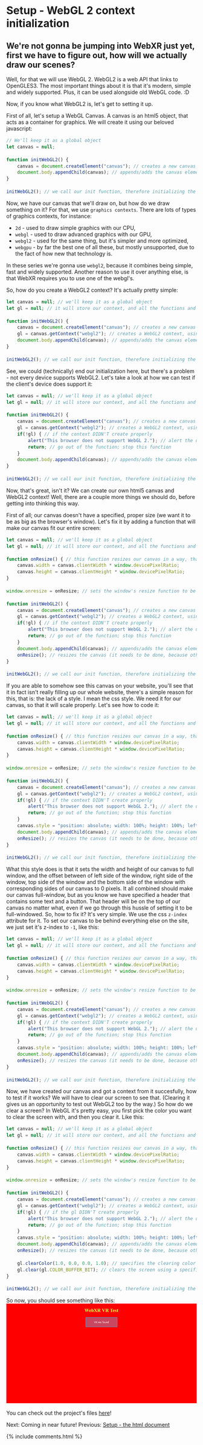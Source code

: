 # Setup - WebGL 2 context initialization

## We're not gonna be jumping into WebXR just yet, first we have to figure out, how will we actually draw our scenes? 

Well, for that we will use WebGL 2. WebGL2 is a web API that links to OpenGLES3. The most important things about it is that it's modern, simple and widely supported. Plus, it can be used alongside old WebGL code. :D

Now, if you know what WebGL2 is, let's get to setting it up.

First of all, let's setup a WebGL Canvas. A canvas is an html5 object, that acts as a container for graphics.
We will create it using our beloved javascript:
```js
// We'll keep it as a global object
let canvas = null;

function initWebGL2() {
	canvas = document.createElement("canvas"); // creates a new canvas element ( <canvas></canvas> )
	document.body.appendChild(canvas); // appends/adds the canvas element to the document's body
}

initWebGL2(); // we call our init function, therefore initializing the application
```

Now, we have our canvas that we'll draw on, but how do we draw something on it? For that, we use `graphics contexts`.
There are lots of types of graphics contexts, for instance: 
- `2d` - used to draw simple graphics with our CPU, 
- `webgl` - used to draw advanced graphics with our GPU,
- `webgl2` - used for the same thing, but it's simpler and more optimized,
- `webgpu` - by far the best one of all these, but mostly unsupported, due to the fact of how new that technology is.

In these series we're gonna use `webgl2`, because it combines being simple, fast and widely supported.
Another reason to use it over anything else, is that WebXR requires you to use one of the webgl's.

So, how do you create a WebGL2 context? It's actually pretty simple:
```js
let canvas = null; // we'll keep it as a global object
let gl = null; // it will store our context, and all the functions and constants that are needed to use it

function initWebGL2() {
	canvas = document.createElement("canvas"); // creates a new canvas element ( <canvas></canvas> )
	gl = canvas.getContext("webgl2"); // creates a WebGL2 context, using the canvas
	document.body.appendChild(canvas); // appends/adds the canvas element to the document's body
}

initWebGL2(); // we call our init function, therefore initializing the application
```

See, we could (technically) end our initialization here, but there's a problem - not every device supports WebGL2.
Let's take a look at how we can test if the client's device does support it:
```js
let canvas = null; // we'll keep it as a global object
let gl = null; // it will store our context, and all the functions and constants that are needed to use it

function initWebGL2() {
	canvas = document.createElement("canvas"); // creates a new canvas element ( <canvas></canvas> )
	gl = canvas.getContext("webgl2"); // creates a WebGL2 context, using the canvas
	if(!gl) { // if the context DIDN'T create properly
		alert("This browser does not support WebGL 2."); // alert the user about it
		return; // go out of the function; stop this function
	}
	document.body.appendChild(canvas); // appends/adds the canvas element to the document's body
}

initWebGL2(); // we call our init function, therefore initializing the application
```

Now, that's great, isn't it? We can create our own html5 canvas and WebGL2 context!
Well, there are a couple more things we should do, before getting into thinking this way.

First of all; our canvas doesn't have a specified, proper size (we want it to be as big as the browser's window).
Let's fix it by adding a function that will make our canvas fit our entire screen:
```js
let canvas = null; // we'll keep it as a global object
let gl = null; // it will store our context, and all the functions and constants that are needed to use it

function onResize() { // this function resizes our canvas in a way, that makes it fit the entire screen perfectly!
	canvas.width = canvas.clientWidth * window.devicePixelRatio;
	canvas.height = canvas.clientHeight * window.devicePixelRatio;
}

window.onresize = onResize; // sets the window's resize function to be the exact function we use for resizing our canvas

function initWebGL2() {
	canvas = document.createElement("canvas"); // creates a new canvas element ( <canvas></canvas> )
	gl = canvas.getContext("webgl2"); // creates a WebGL2 context, using the canvas
	if(!gl) { // if the context DIDN'T create properly
		alert("This browser does not support WebGL 2."); // alert the user about it
		return; // go out of the function; stop this function
	}
	document.body.appendChild(canvas); // appends/adds the canvas element to the document's body
	onResize(); // resizes the canvas (it needs to be done, because otherwise it will not resize until you resize your window)
}

initWebGL2(); // we call our init function, therefore initializing the application
```

If you are able to somehow see this canvas on your website, you'll see that it in fact isn't really filling up our whole website,
there's a simple reason for this, that is: the lack of a style.
I mean the css style. We need it for our canvas, so that it will scale properly. 
Let's see how to code it:
```js
let canvas = null; // we'll keep it as a global object
let gl = null; // it will store our context, and all the functions and constants that are needed to use it

function onResize() { // this function resizes our canvas in a way, that makes it fit the entire screen perfectly!
	canvas.width = canvas.clientWidth * window.devicePixelRatio;
	canvas.height = canvas.clientHeight * window.devicePixelRatio;
}

window.onresize = onResize; // sets the window's resize function to be the exact function we use for resizing our canvas

function initWebGL2() {
	canvas = document.createElement("canvas"); // creates a new canvas element ( <canvas></canvas> )
	gl = canvas.getContext("webgl2"); // creates a WebGL2 context, using the canvas
	if(!gl) { // if the context DIDN'T create properly
		alert("This browser does not support WebGL 2."); // alert the user about it
		return; // go out of the function; stop this function
	}
	canvas.style = "position: absolute; width: 100%; height: 100%; left: 0; top: 0; right: 0; bottom: 0; margin: 0;"; // we add a simple style to our canvas
	document.body.appendChild(canvas); // appends/adds the canvas element to the document's body
	onResize(); // resizes the canvas (it needs to be done, because otherwise it will not resize until you resize your window)
}

initWebGL2(); // we call our init function, therefore initializing the application
```

What this style does is that it sets the width and height of our canvas to full window, and the offset between of left side of the window, right side of the window, top side of the window and the bottom side of the window with corresponding sides of our canvas to 0 pixels. It all combined should make our canvas full-window, but as you know we have specified a header that contains some text and a button. That header will be on the top of our canvas no matter what, even if we go through this hussle of setting it to be full-windowed.
So, how to fix it? It's very simple. We use the css `z-index` attribute for it. To set our canvas to be behind everything else on the site, we just set it's z-index to `-1`, like this:
```js
let canvas = null; // we'll keep it as a global object
let gl = null; // it will store our context, and all the functions and constants that are needed to use it

function onResize() { // this function resizes our canvas in a way, that makes it fit the entire screen perfectly!
	canvas.width = canvas.clientWidth * window.devicePixelRatio;
	canvas.height = canvas.clientHeight * window.devicePixelRatio;
}

window.onresize = onResize; // sets the window's resize function to be the exact function we use for resizing our canvas

function initWebGL2() {
	canvas = document.createElement("canvas"); // creates a new canvas element ( <canvas></canvas> )
	gl = canvas.getContext("webgl2"); // creates a WebGL2 context, using the canvas
	if(!gl) { // if the context DIDN'T create properly
		alert("This browser does not support WebGL 2."); // alert the user about it
		return; // go out of the function; stop this function
	}
	canvas.style = "position: absolute; width: 100%; height: 100%; left: 0; top: 0; right: 0; bottom: 0; margin: 0; z-index: -1;"; // we add a simple style to our canvas
	document.body.appendChild(canvas); // appends/adds the canvas element to the document's body
	onResize(); // resizes the canvas (it needs to be done, because otherwise it will not resize until you resize your window)
}

initWebGL2(); // we call our init function, therefore initializing the application
```

Now, we have created our canvas and got a context from it succesfully, how to test if it works?
We will have to clear our screen to see that. (Clearing it gives us an opportunity to test out WebGL2 too by the way.)
So how do we clear a screen?
In WebGL it's pretty easy, you first pick the color you want to clear the screen with, and then you clear it.
Like this:
```js
let canvas = null; // we'll keep it as a global object
let gl = null; // it will store our context, and all the functions and constants that are needed to use it

function onResize() { // this function resizes our canvas in a way, that makes it fit the entire screen perfectly!
	canvas.width = canvas.clientWidth * window.devicePixelRatio;
	canvas.height = canvas.clientHeight * window.devicePixelRatio;
}

window.onresize = onResize; // sets the window's resize function to be the exact function we use for resizing our canvas

function initWebGL2() {
	canvas = document.createElement("canvas"); // creates a new canvas element ( <canvas></canvas> )
	gl = canvas.getContext("webgl2"); // creates a WebGL2 context, using the canvas
	if(!gl) { // if the gl DIDN'T create properly
		alert("This browser does not support WebGL 2."); // alert the user about it
		return; // go out of the function; stop this function
	}
	canvas.style = "position: absolute; width: 100%; height: 100%; left: 0; top: 0; right: 0; bottom: 0; margin: 0; z-index: -1;"; // we add a simple style to our canvas
	document.body.appendChild(canvas); // appends/adds the canvas element to the document's body
	onResize(); // resizes the canvas (it needs to be done, because otherwise it will not resize until you resize your window)
	
	gl.clearColor(1.0, 0.0, 0.0, 1.0); // specifies the clearing color to be read (using RGBA)
	gl.clear(gl.COLOR_BUFFER_BIT); // clears the screen using a specified color
}

initWebGL2(); // we call our init function, therefore initializing the application
```

So now, you should see something like this:
![screenshot](data/tutorial2/tutorial2_screenshot.png)

You can check out the project's files [here](https://github.com/beProsto/webxr-tutorial/tree/master/projects/tutorial2)!

Next: <!-- [Setup - WebGL 2 context initialization](tutorial3) --> Coming in near future!
Previous: [Setup - the html document](tutorial1)

<div GITHUB_API_ID="2"></div>

{% include comments.html %}